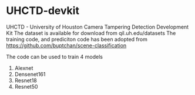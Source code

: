 # UHCTD-devkit

UHCTD - University of Houston Camera Tampering Detection Development Kit
The dataset is available for download from qil.uh.edu/datasets
The training code, and prediciton code has been adopted from https://github.com/buptchan/scene-classification

The code can be used to train 4 models

1. Alexnet
2. Densenet161
3. Resnet18
4. Resnet50